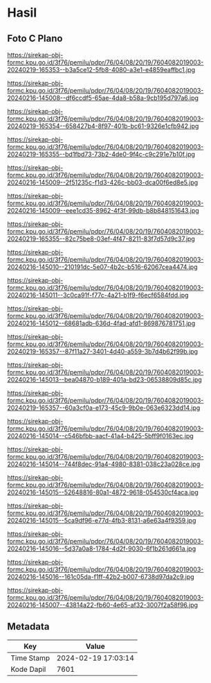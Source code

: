 # Hasil

## Foto C Plano

https://sirekap-obj-formc.kpu.go.id/3f76/pemilu/pdpr/76/04/08/20/19/7604082019003-20240219-165353--b3a5ce12-5fb8-4080-a3e1-e4859eaffbc1.jpg

https://sirekap-obj-formc.kpu.go.id/3f76/pemilu/pdpr/76/04/08/20/19/7604082019003-20240216-145008--df6ccdf5-65ae-4da8-b58a-9cb195d797a6.jpg

https://sirekap-obj-formc.kpu.go.id/3f76/pemilu/pdpr/76/04/08/20/19/7604082019003-20240219-165354--658427b4-8f97-401b-bc61-9326e1cfb942.jpg

https://sirekap-obj-formc.kpu.go.id/3f76/pemilu/pdpr/76/04/08/20/19/7604082019003-20240219-165355--bd1fbd73-73b2-4de0-9f4c-c9c291e7b10f.jpg

https://sirekap-obj-formc.kpu.go.id/3f76/pemilu/pdpr/76/04/08/20/19/7604082019003-20240216-145009--2f51235c-f1d3-426c-bb03-dca00f6ed8e5.jpg

https://sirekap-obj-formc.kpu.go.id/3f76/pemilu/pdpr/76/04/08/20/19/7604082019003-20240216-145009--eee1cd35-8962-4f3f-99db-b8b848151643.jpg

https://sirekap-obj-formc.kpu.go.id/3f76/pemilu/pdpr/76/04/08/20/19/7604082019003-20240219-165355--82c75be8-03ef-4f47-8211-83f7d57d9c37.jpg

https://sirekap-obj-formc.kpu.go.id/3f76/pemilu/pdpr/76/04/08/20/19/7604082019003-20240216-145010--210191dc-5e07-4b2c-b516-62067cea4474.jpg

https://sirekap-obj-formc.kpu.go.id/3f76/pemilu/pdpr/76/04/08/20/19/7604082019003-20240216-145011--3c0ca91f-f77c-4a21-b1f9-f6ecf6584fdd.jpg

https://sirekap-obj-formc.kpu.go.id/3f76/pemilu/pdpr/76/04/08/20/19/7604082019003-20240216-145012--68681adb-636d-4fad-afd1-869876781751.jpg

https://sirekap-obj-formc.kpu.go.id/3f76/pemilu/pdpr/76/04/08/20/19/7604082019003-20240219-165357--87f11a27-3401-4d40-a559-3b7d4b62f99b.jpg

https://sirekap-obj-formc.kpu.go.id/3f76/pemilu/pdpr/76/04/08/20/19/7604082019003-20240216-145013--bea04870-b189-401a-bd23-06538809d85c.jpg

https://sirekap-obj-formc.kpu.go.id/3f76/pemilu/pdpr/76/04/08/20/19/7604082019003-20240219-165357--60a3cf0a-e173-45c9-9b0e-063e6323dd14.jpg

https://sirekap-obj-formc.kpu.go.id/3f76/pemilu/pdpr/76/04/08/20/19/7604082019003-20240216-145014--c546bfbb-aacf-41a4-b425-5bff9f0163ec.jpg

https://sirekap-obj-formc.kpu.go.id/3f76/pemilu/pdpr/76/04/08/20/19/7604082019003-20240216-145014--744f8dec-91a4-4980-8381-038c23a028ce.jpg

https://sirekap-obj-formc.kpu.go.id/3f76/pemilu/pdpr/76/04/08/20/19/7604082019003-20240216-145015--52648816-80a1-4872-9618-054530cf4aca.jpg

https://sirekap-obj-formc.kpu.go.id/3f76/pemilu/pdpr/76/04/08/20/19/7604082019003-20240216-145015--5ca9df96-e77d-4fb3-8131-a6e63a4f9359.jpg

https://sirekap-obj-formc.kpu.go.id/3f76/pemilu/pdpr/76/04/08/20/19/7604082019003-20240216-145016--5d37a0a8-1784-4d2f-9030-6f1b261d661a.jpg

https://sirekap-obj-formc.kpu.go.id/3f76/pemilu/pdpr/76/04/08/20/19/7604082019003-20240216-145016--161c05da-f1ff-42b2-b007-6738d97da2c9.jpg

https://sirekap-obj-formc.kpu.go.id/3f76/pemilu/pdpr/76/04/08/20/19/7604082019003-20240216-145007--43814a22-fb60-4e65-af32-3007f2a58f96.jpg


## Metadata

| Key        | Value               |
| ---------- | ------------------- |
| Time Stamp | 2024-02-19 17:03:14 |
| Kode Dapil | 7601                |



